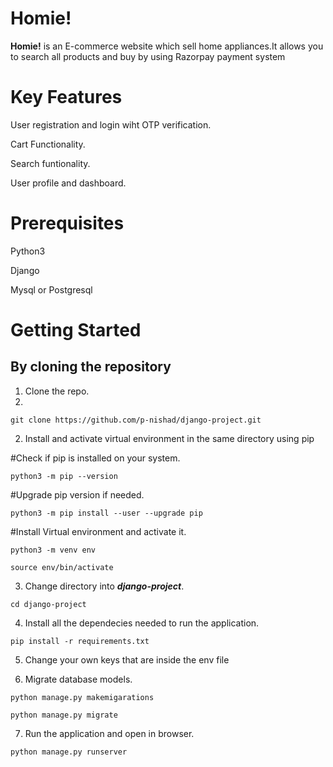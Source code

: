 # Homie!

**Homie!** is an E-commerce website  which sell home appliances.It allows you to search all products and buy by using Razorpay payment system

# Key Features

User registration and login wiht OTP verification.

Cart Functionality.

Search funtionality.

User profile and dashboard.

# Prerequisites

Python3

Django

Mysql or Postgresql

# Getting Started

## By cloning the repository

1. Clone the repo.
2. 
`git clone https://github.com/p-nishad/django-project.git`

2. Install and activate virtual environment in the same directory using pip

#Check if pip is installed on your system.

`python3 -m pip --version`

#Upgrade pip version if needed.

`python3 -m pip install --user --upgrade pip`

#Install Virtual environment and activate it.

`python3 -m venv env`

`source env/bin/activate`

3. Change directory into ***django-project***.

`cd django-project`

4. Install all the dependecies needed to run the application.

`pip install -r requirements.txt`

5. Change your own keys that are inside the env file

6. Migrate database models.

 `python manage.py makemigarations`
 
 `python manage.py migrate`
 
 7. Run the application and open in browser.
 
 `python manage.py runserver`
 
 
